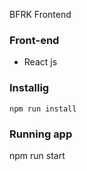 BFRK Frontend

### Front-end
* React js



### Installig

```
npm run install
```

### Running app



npm run start



